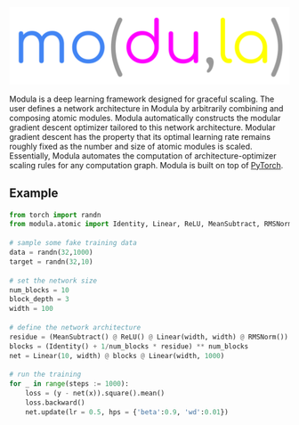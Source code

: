 <picture>
  <source media="(prefers-color-scheme: dark)" srcset="logo/modula.svg">
  <source media="(prefers-color-scheme: light)" srcset="logo/modula_light.svg">
  <img alt="modula logo" src="logo/modula.svg">
</picture>

Modula is a deep learning framework designed for graceful scaling. The user defines a network architecture in Modula by arbitrarily combining and composing atomic modules. Modula automatically constructs the modular gradient descent optimizer tailored to this network architecture. Modular gradient descent has the property that its optimal learning rate remains roughly fixed as the number and size of atomic modules is scaled. Essentially, Modula automates the computation of architecture-optimizer scaling rules for any computation graph. Modula is built on top of [PyTorch](https://pytorch.org/).

## Example

```python
from torch import randn
from modula.atomic import Identity, Linear, ReLU, MeanSubtract, RMSNorm

# sample some fake training data
data = randn(32,1000)
target = randn(32,10)

# set the network size
num_blocks = 10
block_depth = 3
width = 100

# define the network architecture
residue = (MeanSubtract() @ ReLU() @ Linear(width, width) @ RMSNorm()) ** block_depth
blocks = (Identity() + 1/num_blocks * residue) ** num_blocks
net = Linear(10, width) @ blocks @ Linear(width, 1000)

# run the training
for _ in range(steps := 1000):
    loss = (y - net(x)).square().mean()
    loss.backward()
    net.update(lr = 0.5, hps = {'beta':0.9, 'wd':0.01})
```
